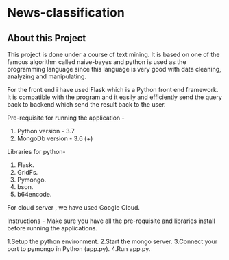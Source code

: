 # News-classification

## About this Project 

This project is done under a course of text mining. It is based on one of the famous algorithm called naive-bayes and python is used as the programming language since this language is very good with data cleaning, analyzing and manipulating.

For the front end i have used Flask which is a Python front end framework. It is compatible with the program and it easily and efficiently send the query back to backend which send the result back to the user.


Pre-requisite for running the application - 

1. Python version - 3.7
2. MongoDb version - 3.6 (+)

Libraries for python- 

1. Flask.
2. GridFs.
3. Pymongo.
4. bson.
5. b64encode.

For cloud server , we have used Google  Cloud.

Instructions - 
Make sure you have all the pre-requisite and libraries install before running the applications.

1.Setup the python environment.
2.Start the mongo server.
3.Connect your port to pymongo in Python (app.py).
4.Run app.py.

